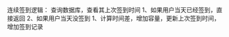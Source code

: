 连续签到逻辑：
    查询数据库，查看其上次签到时间
        1、如果用户当天已经签到，直接返回
        2、如果用户当天没签到
            1、计算时间差，增加容量，更新上次签到时间，增加签到记录